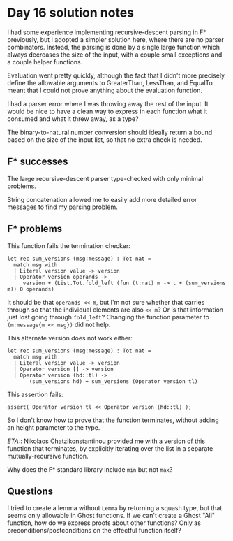 # Day 16 solution notes

I had some experience implementing recursive-descent parsing in F* previously, but I adopted a simpler solution
here, where there are no parser combinators. Instead, the parsing is done by a single large function which
always decreases the size of the input, with a couple small exceptions and a couple helper functions.

Evaluation went pretty quickly, although the fact that I didn't more precisely define the allowable arguments
to GreaterThan, LessThan, and EqualTo meant that I could not prove anything about the evaluation function.

I had a parser error where I was throwing away the rest of the input. It would be nice to have a clean way to
express in each function what it consumed and what it threw away, as a type?

The binary-to-natural number conversion should ideally return a bound based on the size of the input list,
so that no extra check is needed.

## F* successes

The large recursive-descent parser type-checked with only minimal problems.

String concatenation allowed me to easily add more detailed error messages to find my parsing problem.

## F* problems

This function fails the termination checker:

```FStar
let rec sum_versions (msg:message) : Tot nat =
  match msg with 
  | Literal version value -> version
  | Operator version operands ->
     version + (List.Tot.fold_left (fun (t:nat) m -> t + (sum_versions m)) 0 operands)
```

It should be that `operands << m`, but I'm not sure whether that carries through so that the
individual elements are also `<< m`?  Or is that information just lost going through
`fold_left`?  Changing the function parameter to `(m:message{m << msg})` did not help.

This alternate version does not work either:

```FStar
let rec sum_versions (msg:message) : Tot nat =
  match msg with 
  | Literal version value -> version
  | Operator version [] -> version
  | Operator version (hd::tl) -> 
       (sum_versions hd) + sum_versions (Operator version tl)
```

This assertion fails:
```FStar
assert( Operator version tl << Operator version (hd::tl) );
```
So I don't know how to prove that the function terminates, without adding an height parameter to the type.

*ETA:*: Nikolaos Chatzikonstantinou provided me with a version of this function that terminates, by
explicitly iterating over the list in a separate mutually-recursive function.

Why does the F* standard library include `min` but not `max`?

## Questions

I tried to create a lemma without `Lemma` by returning a squash type, but that seems only allowable in Ghost functions.
If we can't create a Ghost "All" function, how do we express proofs about other functions? Only as preconditions/postconditions
on the effectful function itself?  

